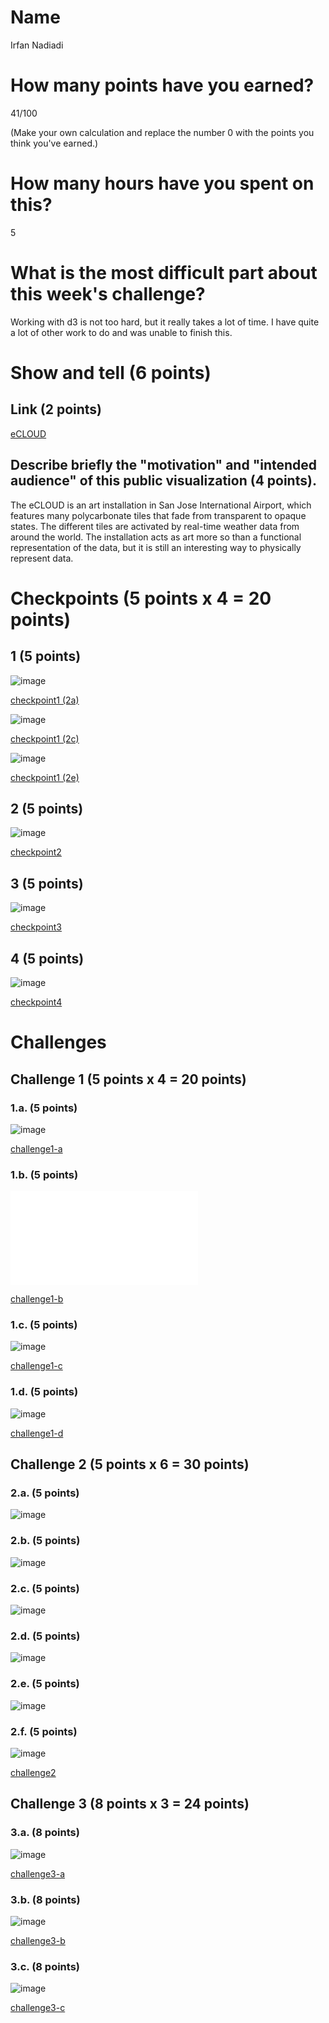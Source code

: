 # Name

Irfan Nadiadi

# How many points have you earned?

41/100

(Make your own calculation and replace the number 0 with the points you think you've earned.)

# How many hours have you spent on this?

5

# What is the most difficult part about this week's challenge?

Working with d3 is not too hard, but it really takes a lot of time. I have quite a lot of other work to do and was unable to finish this.

# Show and tell (6 points)

## Link (2 points)

[eCLOUD](http://www.ecloudproject.com/)

## Describe briefly the "motivation" and "intended audience" of this public visualization (4 points).

The eCLOUD is an art installation in San Jose International Airport, which features many polycarbonate tiles that fade from transparent to opaque states. The different tiles are activated by real-time weather data from around the world. The installation acts as art more so than a functional representation of the data, but it is still an interesting way to physically represent data. 

# Checkpoints (5 points x 4 = 20 points)

## 1 (5 points)

![image](checkpoints/1a.png)

[checkpoint1 (2a)](check1a.html)

![image](checkpoints/1c.png)

[checkpoint1 (2c)](check1c.html)

![image](checkpoints/1e.png)

[checkpoint1 (2e)](check1e.html)

## 2 (5 points)

![image](checkpoints/2.png)

[checkpoint2](check2.html)

## 3 (5 points)

![image](checkpoints/3.png)

[checkpoint3](check3.html)

## 4 (5 points)

![image](checkpoints/4.png)

[checkpoint4](check4.html)

# Challenges

## Challenge 1 (5 points x 4 = 20 points)

### 1.a. (5 points)

![image](challenges/1a.png)

[challenge1-a](1a.html)

### 1.b. (5 points)

![image](challenges/1b.html)

[challenge1-b](1b.html)

### 1.c. (5 points)

![image](challenges/1c.png)

[challenge1-c](1c.html)

### 1.d. (5 points)

![image](image.png?raw=true)

[challenge1-d](checkpoint1-d.html)

## Challenge 2 (5 points x 6 = 30 points)

### 2.a. (5 points)

![image](image.png?raw=true)

### 2.b. (5 points)

![image](image.png?raw=true)

### 2.c. (5 points)

![image](image.png?raw=true)

### 2.d. (5 points)

![image](image.png?raw=true)

### 2.e. (5 points)

![image](image.png?raw=true)

### 2.f. (5 points)

![image](image.png?raw=true)

[challenge2](checkpoint2.html)

## Challenge 3 (8 points x 3 = 24 points)

### 3.a. (8 points)

![image](image.png?raw=true)

[challenge3-a](checkpoint3-a.html)

### 3.b. (8 points)

![image](image.png?raw=true)

[challenge3-b](checkpoint3-b.html)

### 3.c. (8 points)

![image](image.png?raw=true)

[challenge3-c](checkpoint3-c.html)
